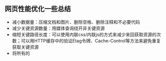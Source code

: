 ## 网页性能优化一些总结
* 减小数据量：压缩文档和图片、删除空格、删除注释和不必要代码
* 减少关键资源数量：用媒体查询绕开非关键资源
* 缩短关键路径长度：可以使用内联css/内联js的方式来减少来回获取资源的次数；可以用HTTP缓存中的验证Etag令牌、Cache-Control等方法来避免重复获取关键资源
* 将所有的<script>标签放到页面底部，也就是</body>之前
* 页面中的<script>标签越少，加载就越快，响应越迅速。外联脚本文件还是内联脚本代码都是如此。
* 使用<script>标签的defer和async属性来无阻塞下载 JavaScript 脚本
* 还可以使用动态创建的<script>元素来下载并执行代码
* 对大量复杂计算的js代码，可以创建一个web worker在另一个线程去执行
* 尽可能减少遍历（如querySelectorAll（））的次数，特别是在循环里面
* 使用requestAnimationFrame代替setInterval、setTimeout
* 要避免强制布局在循环里的使用，必要时放到循环之外
